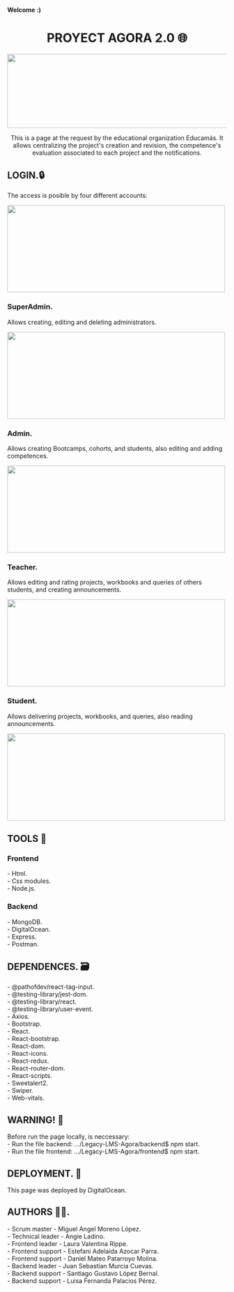 <h4>Welcome :)</h4>

<h1 align="center">PROYECT AGORA 2.0 🌐</h1>

<p align="center"><img height="170px" width="600px" src="http://drive.google.com/uc?export=view&id=10Q0O26cR0GZZ5Ubaa7YZhSglSWjFaKRN"></p>

<p align="center">This is a page at the request by the educational organization Educamás. It allows centralizing the project's creation and revision, the competence's evaluation associated to each project and the notifications.</p>

<h2>LOGIN.🔒️</h2>
<p>The access is posible by four different accounts:</p>
<img src="http://drive.google.com/uc?export=1VfOr1NTS5OZ4CkLkakPsUaK0OAAlN5Y1" height="200px" width="500px">

<h3>SuperAdmin.</h3>
<p>Allows creating, editing and deleting administrators.</p>
<img src="http://drive.google.com/uc?export=16sfgi5NHPjy_AeNHUKfoo8F9xE0S2cez" height="200px" width="500px" >

<h3>Admin.</h3>
<p>Allows creating Bootcamps, cohorts, and students, also editing and adding competences.</p>
<img src="http://drive.google.com/uc?export=1KQC5e298WV6rre7nl2hB5KgnN_gku7Lg" height="200px" width="500px" >

<h3>Teacher.</h3>
<p>Allows editing and rating projects, workbooks and queries of others students, and creating announcements.</p>
<img src="http://drive.google.com/uc?export=1al2LCSfTPtakYNTK7EFr9yr1HaSyDKv-" height="200px" width="500px" >

<h3>Student.</h3>
<p>Allows delivering projects, workbooks, and queries, also reading announcements.</p>
<img src="12eoQR8cI1sWvvwP6kiDmDtE5Z6jgUrHt" height="200px" width="500px">

<h2>TOOLS 🔧</h2>
<h3>Frontend</h3>
<p> 
       - Html.</br>
       - Css modules.</br>
       - Node.js.</br>     
</p>
<h3>Backend</h3>
       - MongoDB.</br>
       - DigitalOcean.</br>
       - Express.</br>
       - Postman.</br>
 </p>
 
 <h2>DEPENDENCES. 🗃️</h2>  
<p>- @pathofdev/react-tag-input.</br>
- @testing-library/jest-dom.</br>
- @testing-library/react.</br>
- @testing-library/user-event.</br>
- Axios.</br>
- Bootstrap.</br>
- React.</br>
- React-bootstrap.</br>
- React-dom.</br>
- React-icons.</br>
- React-redux.</br>
- React-router-dom.</br>
- React-scripts.</br>
- Sweetalert2.</br>
- Swiper.</br>
- Web-vitals.</br></p>

<h2>WARNING! 🚧</h2>
<p>Before run the page locally, is neccessary:</br>
   - Run the file backend: .../Legacy-LMS-Agora/backend$ npm start.</br>
- Run the file frontend: .../Legacy-LMS-Agora/frontend$ npm start.</br>

<h2>DEPLOYMENT. 🚀</h2>
<p>This page was deployed by DigitalOcean.</p>

<h2>AUTHORS 🧑‍💻.</h2>
<p>- Scrum master - Miguel Angel Moreno López.</br>
   - Technical leader - Angie Ladino.</br>
   - Frontend leader - Laura Valentina Rippe.</br>
   - Frontend support - Estefani Adelaida Azocar Parra.</br>
   - Frontend support - Daniel Mateo Patarroyo Molina.</br>
   - Backend leader - Juan Sebastian Murcia Cuevas.</br>
   - Backend support - Santiago Gustavo López Bernal.</br>
   - Backend support - Luisa Fernanda Palacios Pérez.</p>






          
    










